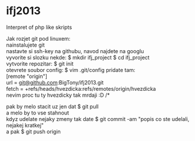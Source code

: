 ifj2013
=======

Interpret of php like skripts

Jak rozjet git pod linuxem:<br>
nainstalujete git<br>
nastavte si ssh-key na githubu, navod najdete na googlu<br>
vyvorite si slozku nekde: $ mkdir ifj_project $ cd ifj_project<br>
vytvorite repozitar: $ git init<br>
otevrete soubor config: $ vim .git/config
pridate tam:<br>
[remote "origin"]<br>
url = git@github.com:BigTony/ifj2013.git<br>
fetch = +refs/heads/hvezdicka:refs/remotes/origin/hvezdicka<br>
nevim proc tu ty hvezdicky tak mrdaji :D /* <br>

pak by melo stacit uz jen dat $ git pull<br>
a melo by to vse stahnout<br>
kdyz udelate nejaky zmeny tak date $ git commit -am "popis co ste udelali, nejakej kratkej"<br>
a pak $ git push origin<br>

        
	


